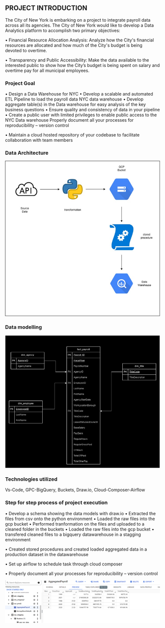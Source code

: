 ## PROJECT INTRODUCTION

The City of New York is embarking on a project to integrate payroll data across all its
agencies. The City of New York would like to develop a Data Analytics platform to
accomplish two primary objectives:

• Financial Resource Allocation Analysis: Analyze how the City's financial resources are
allocated and how much of the City's budget is being devoted to overtime.

• Transparency and Public Accessibility: Make the data available to the interested public
to show how the City’s budget is being spent on salary and overtime pay for all
municipal employees.

### Project Goal

• Design a Data Warehouse for NYC
• Develop a scalable and automated ETL Pipeline to load the payroll data NYC data
warehouse
• Develop aggregate table(s) in the Data warehouse for easy analysis of the key business
questions
• Ensure quality and consistency of data in your pipeline
• Create a public user with limited privileges to enable public access to the NYC Data
warehouse
Properly document all your processes for reproducibility – version control

• Maintain a cloud hosted repository of your codebase to facilitate collaboration with
team members

### Data Architecture
![CHEESE!](https://github.com/gregtsado/Payroll_NYC/blob/master/diagrams/archi_nyc.jpg)

### Data modelling
![CHEESE!](https://github.com/gregtsado/Payroll_NYC/blob/master/diagrams/nyc%20Diagram.jpg)

### Technologies utilized
Vs-Code,
GPC-BigQuery,
Buckets,
Draw.io,
Cloud-Composer-Airflow


### Step for step process of project execution

• Develop a schema showing the data models with draw.io
• Extracted the files from csv onto the python environment
• Loaded the raw files into the gcp bucket
• Performed tranformation on the files and uploaded to a cleaned folder in the buckets
• Loaded the raw files into the gcp bucket
• transfered cleaned files to a bigquery datawarehouse in a stagging environment

• Created stored procedures and created loaded aggregated data in a production dataset in the datawarehouse

• Set up airflow to schedule task through cloud composer

• Properly document all your processes for reproducibility – version control

![CHEESE!](https://github.com/gregtsado/Payroll_NYC/blob/master/diagrams/GCP.png)